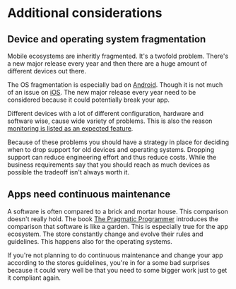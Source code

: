 # Additional considerations

## Device and operating system fragmentation

Mobile ecosystems are inheritly fragmented. It's a twofold problem. There's a new major release every year and 
then there are a huge amount of different devices out there.

The OS fragmentation is especially bad on [Android](https://developer.android.com/about/dashboards).
Though it is not much of an issue on [iOS](https://developer.apple.com/support/app-store/).
The new major release every year need to be considered because it could potentially break your app.

Different devices with a lot of different configuration, hardware and software wise, cause wide variety of 
problems. This is also the reason [monitoring is listed as an expected feature](/expected-features).

Because of these problems you should have a strategy in place for deciding when to drop support for old 
devices and operating systems. Dropping support can reduce engineering effort and thus reduce costs.
While the business requirements say that you should reach as much devices as possible the tradeoff 
isn't always worth it.

## Apps need continuous maintenance

A software is often compared to a brick and mortar house. This comparison doesn't really hold.
The book [The Pragmatic Programmer](https://en.m.wikipedia.org/wiki/The_Pragmatic_Programmer) introduces 
the comparison that software is like a garden. This is especially true for the app ecosystem.
The store constantly change and evolve their rules and guidelines. This happens also for the
operating systems. 

If you're not planning to do continuous maintenance and change your app according to the stores
guidelines, you're in for a some bad surprises because it could very well be that you need to 
some bigger work just to get it compliant again.
